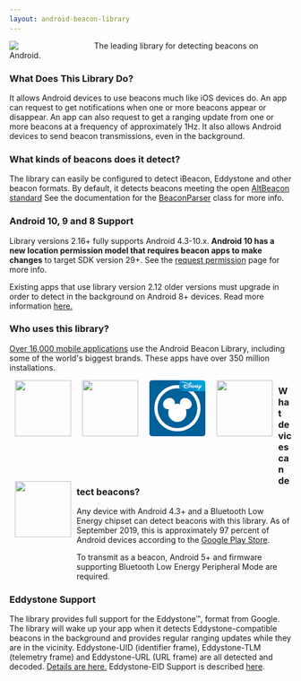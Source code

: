 ```yaml
---
layout: android-beacon-library
---
```


<style>
.app-icon { width: 100px; height:100px }
.app-block {
  width: 120px;
  height: 180px;
  display: block;
  float: left;
  text-align: center;
  }
h2 {
  clear: both;
}
</style>

<img src="images/beacon.png" style="display:block; float:left; width:30%"/>

The leading library for detecting beacons on Android.

### What Does This Library Do?

It allows Android devices to use beacons much like iOS devices do.  An app can request to get notifications when one or more beacons appear or disappear. An app can also request to get a ranging update from one or more beacons at a frequency of approximately 1Hz.  It also allows Android devices to send beacon transmissions, even in the background.

### What kinds of beacons does it detect?

The library can easily be configured to detect iBeacon, Eddystone and other beacon formats.  By default, it detects beacons meeting the open [AltBeacon standard](http://altbeacon.org) See the documentation for the
[BeaconParser](http://altbeacon.github.io/android-beacon-library/javadoc/org/altbeacon/beacon/BeaconParser.html) class for more info.

### Android 10, 9 and 8 Support

Library versions 2.16+ fully supports Android 4.3-10.x.  **Android 10 has a new location permission
model that requires beacon apps to make changes** to target SDK version 29+.  See the [request permission](/android-beacon-library/requesting_permission.html) page for more info.

Existing apps that use library version 2.12 older versions must upgrade in order to detect in the background on Android 8+ devices.  Read more information [here.](http://www.davidgyoungtech.com/2017/08/07/beacon-detection-with-android-8)

### Who uses this library?

[Over 16,000 mobile applications](/android-beacon-library/apps.html) use the Android Beacon Library, including some of the world's biggest brands.  These apps have over 350 million installations.


<div class="app-block">
<a href='https://play.google.com/store/apps/details?id=com.MundoMo.happyshopmate'>
  <img src='./images/apps/cocacola.png' class="app-icon"/>
</a>
</div>

<div class="app-block">
<a href='https://play.google.com/store/apps/details?id=jp.co.mcdonalds.android'>
  <img src='./images/apps/mcdonalds.png' class="app-icon"/>
</a>
</div>


<div class="app-block">
<a href='https://play.google.com/store/apps/details?id=com.disney.wdw.android'>
  <img src='./images/apps/disney.png' class="app-icon"/>
</a>
</div>

<div class="app-block">
<a href='https://play.google.com/store/apps/details?id=com.ellecta.kfc'>
  <img src='./images/apps/kfc.png' class="app-icon"/>
</a>
</div>

<div class="app-block">
<a href='https://play.google.com/store/apps/details?id=com.airfrance.android.dinamoprd'>
  <img src='./images/apps/airfrance.png' class="app-icon"/>
</a>
</div>

### What devices can detect beacons?

Any device with Android 4.3+ and a Bluetooth Low Energy chipset can detect beacons with this library.  As of September 2019, this is approximately 97 percent of Android devices according to the [Google Play Store](https://developer.android.com/about/dashboards/index.html).

To transmit as a beacon, Android 5+ and firmware supporting Bluetooth Low Energy Peripheral Mode are required.

### Eddystone Support

The library provides full support for the Eddystone&trade;, format from Google.
The library will wake up your app when it detects Eddystone-compatible beacons in the background and provides regular
ranging updates while they are in the vicinity.  Eddystone-UID (identifier frame), Eddystone-TLM (telemetry frame) and
Eddystone-URL (URL frame) are all detected and decoded.  [Details are here.](eddystone-support.html)  Eddystone-EID Support is described [here](./eddystone-eid.html).
